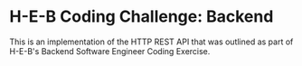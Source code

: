 H-E-B Coding Challenge: Backend
=============================
This is an implementation of the HTTP REST API that was outlined as part of H-E-B's Backend Software Engineer Coding Exercise.